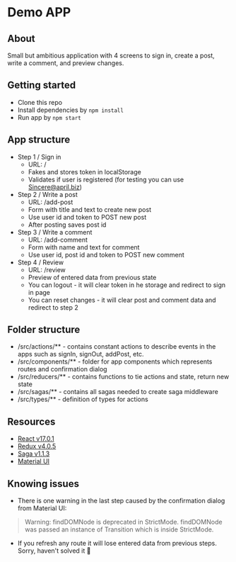 # Demo APP

## About
Small but ambitious application with 4 screens to sign in, create a post, write a comment, and preview changes.

## Getting started
* Clone this repo
* Install dependencies by `npm install`
* Run app by `npm start`

## App structure
* Step 1 / Sign in 
    * URL: /
    * Fakes and stores token in localStorage
    * Validates if user is registered (for testing you can use Sincere@april.biz) 
* Step 2 / Write a post
    * URL: /add-post
    * Form with title and text to create new post
    * Use user id and token to POST new post
    * After posting saves post id
* Step 3 / Write a comment
    * URL: /add-comment
    * Form with name and text for comment 
    * Use user id, post id and token to POST new comment 
* Step 4 / Review
    * URL: /review
    * Preview of entered data from previous state 
    * You can logout - it will clear token in he storage and redirect to sign in page
    * You can reset changes - it will clear post and comment data and redirect to step 2 
    
## Folder structure
* /src/actions/** - contains constant actions to describe events in the apps such as signIn, signOut, addPost, etc.
* /src/components/** - folder for app components which represents routes and confirmation dialog
* /src/reducers/** - contains functions to tie actions and state, return new state
* /src/sagas/** - contains all sagas needed to create saga middleware
* /src/types/** - definition of types for actions

## Resources
* [React v17.0.1](https://reactjs.org)
* [Redux v4.0.5](https://redux.js.org)
* [Saga v1.1.3](https://redux-saga.js.org)
* [Material UI](https://material-ui.com/)
    
## Knowing issues
* There is one warning in the last step caused by the confirmation dialog from Material UI:
> Warning: findDOMNode is deprecated in StrictMode. findDOMNode was passed an instance of Transition which is inside StrictMode.
* If you refresh any route it will lose entered data from previous steps. Sorry, haven't solved it :grimacing:
    
